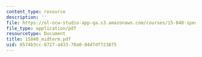 ```yaml
---
content_type: resource
description: ''
file: https://ol-ocw-studio-app-qa.s3.amazonaws.com/courses/15-840-special-seminar-in-marketing-marketing-management-spring-2004/0574b3cc8727a43370a084d7df723875_15840_midterm.pdf
file_type: application/pdf
resourcetype: Document
title: 15840_midterm.pdf
uid: 0574b3cc-8727-a433-70a0-84d7df723875
---
```

